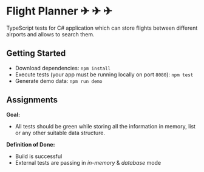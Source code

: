 # Flight Planner ✈ ✈ ✈

TypeScript tests for C# application which can store flights between different airports and allows to search them.

## Getting Started

- Download dependencies: `npm install`
- Execute tests (your app must be running locally on port `8080`): `npm test`
- Generate demo data: `npm run demo`

## Assignments

**Goal:**

 - All tests should be green while storing all the information in memory, list or any other suitable data structure.

**Definition of Done:**

  - Build is successful
  - External tests are passing in *in-memory* & *database* mode